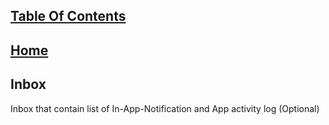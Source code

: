 ## [Table Of Contents](https://github.com/diohlicious/collection-management-app/blob/master/Readme.md)
## [Home](https://github.com/diohlicious/collection-management-app/blob/master/Menu.md)
## Inbox
Inbox that contain list of In-App-Notification and App activity log (Optional)
